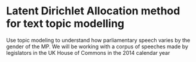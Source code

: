 # Latent Dirichlet Allocation method for text topic modelling
Use topic modeling to understand how parliamentary speech varies by the gender of the MP. We will be working with a corpus of speeches made by legislators in the UK House of Commons in the 2014 calendar year
